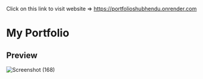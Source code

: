 Click on this link to visit website => https://portfolioshubhendu.onrender.com

# My Portfolio

## Preview 
![Screenshot (168)](https://github.com/shubhendu0/Portfolio/assets/82198522/9fff2d6a-2e2b-4f1f-a237-235dd2d4e335)
